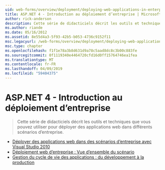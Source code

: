 ```yaml
---
uid: web-forms/overview/deployment/deploying-web-applications-in-enterprise-scenarios/index
title: ASP.NET 4 - Introduction au déploiement d’entreprise | Microsoft Docs
author: rick-anderson
description: Cette série de didacticiels décrit les outils et techniques que vous pouvez utiliser pour déployer des applications web dans différents scénarios d’entreprise.
ms.author: riande
ms.date: 05/16/2012
ms.assetid: 8e55d4a3-5f93-42b5-b053-4736c9152f11
msc.legacyurl: /web-forms/overview/deployment/deploying-web-applications-in-enterprise-scenarios
msc.type: chapter
ms.openlocfilehash: f1f1e78a3b8d631d9a78c5aad8dc8c3b00c883fe
ms.sourcegitcommit: 0f1119340e4464720cfd16d0ff15764746ea1fea
ms.translationtype: MT
ms.contentlocale: fr-FR
ms.lasthandoff: 04/09/2019
ms.locfileid: "59404375"
---
```

# <a name="aspnet-4---enterprise-deployment-introduction"></a>ASP.NET 4 - Introduction au déploiement d’entreprise

> Cette série de didacticiels décrit les outils et techniques que vous pouvez utiliser pour déployer des applications web dans différents scénarios d’entreprise.


- [Déployer des applications web dans des scénarios d’entreprise avec Visual Studio 2010](deploying-web-applications-in-enterprise-scenarios.md)
- [Déploiement web d’entreprise : Vue d’ensemble du scénario](enterprise-web-deployment-scenario-overview.md)
- [Gestion du cycle de vie des applications : du développement à la production](application-lifecycle-management-from-development-to-production.md)
